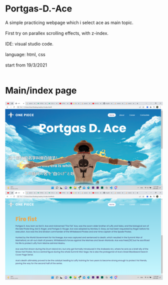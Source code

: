 # Portgas-D.-Ace
A simple practicing webpage which i select ace as main topic.<br><br>
First try on parallex scrolling effects, with z-index.<br><br>
IDE: visual studio code.<br><br>
language: html, css<br><br>
start from 19/3/2021<br><br>



# Main/index page
![alt text](https://github.com/ting0608/Portgas-D.-Ace/blob/master/image/index1.png?raw=true)
![alt text](https://github.com/ting0608/Portgas-D.-Ace/blob/master/image/index2.png?raw=true)